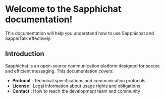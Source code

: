 # Welcome to the Sapphichat documentation!
This documentation will help you understand how to use Sapphichat and SapphiTalk effectively.

## Introduction

Sapphichat is an open-source communication platform designed for secure and efficient messaging. This documentation covers:

- **Protocol** : Technical specifications and communication protocols
- **License** : Legal information about usage rights and obligations
- **Contact** : How to reach the development team and community
